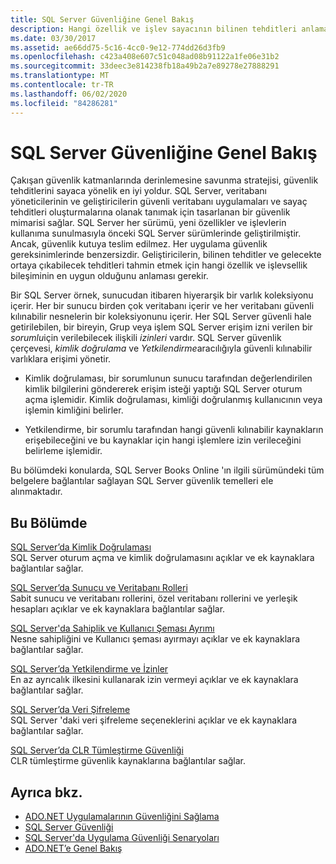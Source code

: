 ```yaml
---
title: SQL Server Güvenliğine Genel Bakış
description: Hangi özellik ve işlev sayacının bilinen tehditleri anlamak ve gelecekteki tehditleri tahmin etmek için SQL Server güvenlik mimarisi hakkında bilgi edinin.
ms.date: 03/30/2017
ms.assetid: ae66dd75-5c16-4cc0-9e12-774dd26d3fb9
ms.openlocfilehash: c423a408e607c51c048ad08b91122a1fe06e31b2
ms.sourcegitcommit: 33deec3e814238fb18a49b2a7e89278e27888291
ms.translationtype: MT
ms.contentlocale: tr-TR
ms.lasthandoff: 06/02/2020
ms.locfileid: "84286281"
---
```

# <a name="overview-of-sql-server-security"></a>SQL Server Güvenliğine Genel Bakış
Çakışan güvenlik katmanlarında derinlemesine savunma stratejisi, güvenlik tehditlerini sayaca yönelik en iyi yoldur. SQL Server, veritabanı yöneticilerinin ve geliştiricilerin güvenli veritabanı uygulamaları ve sayaç tehditleri oluşturmalarına olanak tanımak için tasarlanan bir güvenlik mimarisi sağlar. SQL Server her sürümü, yeni özellikler ve işlevlerin kullanıma sunulmasıyla önceki SQL Server sürümlerinde geliştirilmiştir. Ancak, güvenlik kutuya teslim edilmez. Her uygulama güvenlik gereksinimlerinde benzersizdir. Geliştiricilerin, bilinen tehditler ve gelecekte ortaya çıkabilecek tehditleri tahmin etmek için hangi özellik ve işlevsellik bileşiminin en uygun olduğunu anlaması gerekir.  
  
 Bir SQL Server örnek, sunucudan itibaren hiyerarşik bir varlık koleksiyonu içerir. Her bir sunucu birden çok veritabanı içerir ve her veritabanı güvenli kılınabilir nesnelerin bir koleksiyonunu içerir. Her SQL Server güvenli hale getirilebilen, bir bireyin, Grup veya işlem SQL Server erişim izni verilen bir *sorumlu*için verilebilecek ilişkili *izinleri* vardır. SQL Server güvenlik çerçevesi, *kimlik doğrulama* ve *Yetkilendirme*aracılığıyla güvenli kılınabilir varlıklara erişimi yönetir.  
  
- Kimlik doğrulaması, bir sorumlunun sunucu tarafından değerlendirilen kimlik bilgilerini göndererek erişim isteği yaptığı SQL Server oturum açma işlemidir. Kimlik doğrulaması, kimliği doğrulanmış kullanıcının veya işlemin kimliğini belirler.  
  
- Yetkilendirme, bir sorumlu tarafından hangi güvenli kılınabilir kaynakların erişebileceğini ve bu kaynaklar için hangi işlemlere izin verileceğini belirleme işlemidir.  
  
 Bu bölümdeki konularda, SQL Server Books Online 'ın ilgili sürümündeki tüm belgelere bağlantılar sağlayan SQL Server güvenlik temelleri ele alınmaktadır.  
  
## <a name="in-this-section"></a>Bu Bölümde  
 [SQL Server’da Kimlik Doğrulaması](authentication-in-sql-server.md)  
 SQL Server oturum açma ve kimlik doğrulamasını açıklar ve ek kaynaklara bağlantılar sağlar.  
  
 [SQL Server’da Sunucu ve Veritabanı Rolleri](server-and-database-roles-in-sql-server.md)  
 Sabit sunucu ve veritabanı rollerini, özel veritabanı rollerini ve yerleşik hesapları açıklar ve ek kaynaklara bağlantılar sağlar.  
  
 [SQL Server'da Sahiplik ve Kullanıcı Şeması Ayrımı](ownership-and-user-schema-separation-in-sql-server.md)  
 Nesne sahipliğini ve Kullanıcı şeması ayırmayı açıklar ve ek kaynaklara bağlantılar sağlar.  
  
 [SQL Server’da Yetkilendirme ve İzinler](authorization-and-permissions-in-sql-server.md)  
 En az ayrıcalık ilkesini kullanarak izin vermeyi açıklar ve ek kaynaklara bağlantılar sağlar.  
  
 [SQL Server’da Veri Şifreleme](data-encryption-in-sql-server.md)  
 SQL Server 'daki veri şifreleme seçeneklerini açıklar ve ek kaynaklara bağlantılar sağlar.  
  
 [SQL Server’da CLR Tümleştirme Güvenliği](clr-integration-security-in-sql-server.md)  
 CLR tümleştirme güvenlik kaynaklarına bağlantılar sağlar.  
  
## <a name="see-also"></a>Ayrıca bkz.

- [ADO.NET Uygulamalarının Güvenliğini Sağlama](../securing-ado-net-applications.md)
- [SQL Server Güvenliği](sql-server-security.md)
- [SQL Server'da Uygulama Güvenliği Senaryoları](application-security-scenarios-in-sql-server.md)
- [ADO.NET’e Genel Bakış](../ado-net-overview.md)
